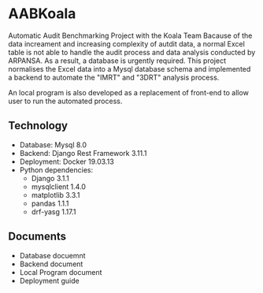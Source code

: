 # AABKoala
Automatic Audit Benchmarking Project with the Koala Team
Bacause of the data increament and increasing complexity of autdit data, a normal Excel table is not able to handle the audit process and data analysis conducted by ARPANSA. As a result, a database is urgently required. This project normalises the Excel data into a Mysql database schema and implemented a backend to automate the "IMRT" and "3DRT" analysis process.

An local program is also developed as a replacement of front-end to allow user to run the automated process.

## Technology
* Database: Mysql 8.0
* Backend: Django Rest Framework 3.11.1
* Deployment: Docker 19.03.13
* Python dependencies:
  * Django 3.1.1
  * mysqlclient 1.4.0
  * matplotlib 3.3.1
  * pandas 1.1.1
  * drf-yasg 1.17.1

## Documents
* Database docuemnt
* Backend document
* Local Program document
* Deployment guide
